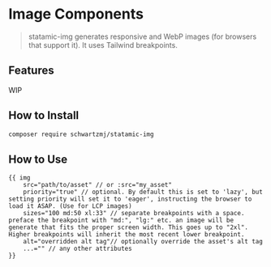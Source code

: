 # Image Components

> statamic-img generates responsive and WebP images (for browsers that support it). It uses Tailwind breakpoints.

## Features

WIP

## How to Install

<!-- You can search for this addon in the `Tools > Addons` section of the Statamic control panel and click **install**, or run the following command from your project root: -->

```bash
composer require schwartzmj/statamic-img
```

## How to Use

```
{{ img
    src="path/to/asset" // or :src="my_asset"
    priority="true" // optional. By default this is set to 'lazy', but setting priority will set it to 'eager', instructing the browser to load it ASAP. (Use for LCP images)
    sizes="100 md:50 xl:33" // separate breakpoints with a space. preface the breakpoint with "md:", "lg:" etc. an image will be generate that fits the proper screen width. This goes up to "2xl". Higher breakpoints will inherit the most recent lower breakpoint.
    alt="overridden alt tag"// optionally override the asset's alt tag
    ...="" // any other attributes
}}
```
